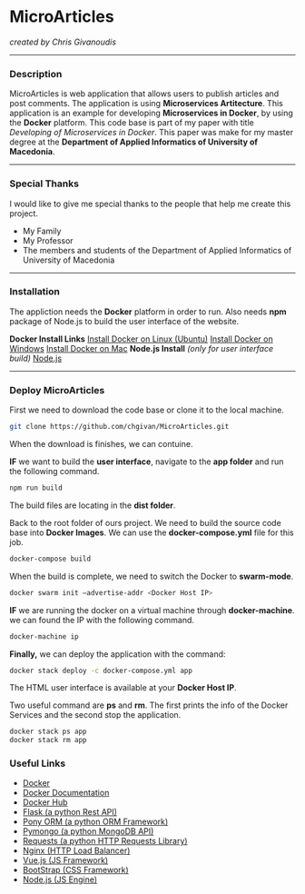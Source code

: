 ﻿# **MicroArticles**
*created by Chris Givanoudis*

----------

### **Description**
MicroArticles is web application that allows users to publish articles and post comments.  The application is using **Microservices Artitecture**. This application is an example for developing **Microservices in Docker**, by using the **Docker** platform. This code base is part of my paper with title *Developing of Microservices in Docker*. This paper was make for my master degree at the **Department of Applied Informatics of University of Macedonia**.  


----------

### **Special Thanks**

I would like to give me special thanks to the people  that help me create this project.

 - My Family
 -  My Professor
 -  The members and students of the Department of Applied Informatics of University of Macedonia

----------

### **Installation**

The appliction needs the **Docker** platform in order to run. Also needs **npm** package of Node.js to build the user interface of the website.

**Docker Install Links**
[Install Docker on Linux (Ubuntu)](https://docs.docker.com/engine/installation/linux/docker-ce/ubuntu/)
[Install Docker on Windows](https://docs.docker.com/docker-for-windows/install/)
[Install Docker on Mac](https://docs.docker.com/docker-for-mac/install/)
**Node.js Install** *(only for user interface build)*
[Node.js](https://nodejs.org/en/download/)

----------

### **Deploy MicroArticles**
First we need to download the code base or clone it to the local machine.
```sh
git clone https://github.com/chgivan/MicroArticles.git 
```
 When the download is finishes, we can contuine. 


**IF** we want to build the **user interface**, navigate to the **app folder** and run the following command. 
```sh 
npm run build
```
The build files are locating in the **dist folder**.


Back to the root folder of ours project.  We need to build the source code base into **Docker Images**. We can use the **docker-compose.yml** file for this job.

```sh
docker-compose build
```

When the build is complete, we need to switch the Docker to **swarm-mode**.

```sh
docker swarm init –advertise-addr <Docker Host IP>
```
**IF** we are running the docker on a virtual machine through **docker-machine**. we can found the IP with the following command.
```sh 
docker-machine ip
```

**Finally,** we can deploy the application with the command:

```sh
docker stack deploy -c docker-compose.yml app
```

The HTML user interface is available at  your **Docker Host IP**.

Two useful command are **ps** and **rm**. The first prints the info of the Docker Services and the second stop the application.
```sh
docker stack ps app
docker stack rm app
```

### **Useful Links**
 - [Docker](https://www.docker.com/)
 - [Docker Documentation](https://docs.docker.com/)
 - [Docker Hub](https://hub.docker.com/explore/)
 - [Flask (a python Rest API)](http://flask.pocoo.org/)
 - [Pony ORM (a python ORM Framework)](https://ponyorm.com/)
 - [Pymongo (a python MongoDB API)](http://api.mongodb.com/python/current/tutorial.html)
 - [Requests (a python HTTP Requests Library)](http://docs.python-requests.org/en/master/)
 - [Nginx (HTTP Load Balancer)](https://www.nginx.com/)
 - [Vue.js (JS Framework)](https://vuejs.org/)
 - [BootStrap (CSS Framework)](http://getbootstrap.com/)
 - [Node.js (JS Engine)](https://nodejs.org/en/) 

